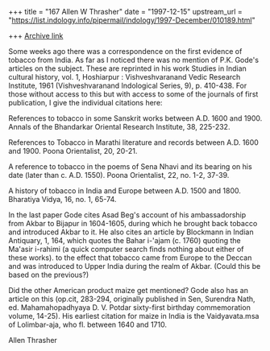 +++
title = "167 Allen W Thrasher"
date = "1997-12-15"
upstream_url = "https://list.indology.info/pipermail/indology/1997-December/010189.html"

+++
[Archive link](https://list.indology.info/pipermail/indology/1997-December/010189.html)

Some weeks ago there was a correspondence on the first evidence of
tobacco from India.  As far as I noticed there was no mention of P.K. Gode's
articles on the subject.  These are reprinted in his work Studies in Indian
cultural history, vol. 1, Hoshiarpur : Vishveshvaranand Vedic Research
Institute, 1961 (Vishveshvaranand Indological Series, 9), p. 410-438. For
those without access to this but with access to some of the journals of first
publication, I give the individual citations here:

References to tobacco in some Sanskrit works between A.D. 1600 and
1900. Annals of the Bhandarkar Oriental Research Institute, 38, 225-232.

References to Tobacco in Marathi literature and records between A.D. 1600
and 1900.  Poona Orientalist, 20, 20-21.

A reference to tobacco in the poems of Sena Nhavi and its bearing on his
date (later than c. A.D. 1550).  Poona Orientalist, 22, no. 1-2, 37-39.

A history of tobacco in India and Europe between A.D. 1500 and 1800.
Bharatiya Vidya, 16, no. 1, 65-74.

In the last paper Gode cites Asad Beg's account of his ambassadorship
from Akbar to Bijapur  in 1604-1605, during which he brought back tobacco
and introduced Akbar to it. He also cites an article by Blockmann in Indian
Antiquary, 1, 164, which quotes the Bahar i-'ajam (c. 1760) quoting the
Ma'asir i-rahimi (a quick computer search finds nothing about either of
these works). to the effect that tobacco came from Europe to the Deccan
and was introduced to Upper India during the realm of Akbar.  (Could this
be based on the previous?)


Did the other American product maize get mentioned?  Gode also has an
article on this (op.cit, 283-294, originally published in Sen, Surendra Nath,
ed. Mahamahopadhyaya D. V. Potdar sixty-first birthday commemoration
volume, 14-25).  His earliest citation for maize in India is the Vaidyavata.msa
of Lolimbar-aja, who fl. between 1640 and 1710.


Allen Thrasher



